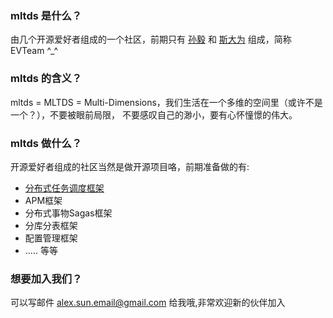 ### mltds 是什么？
由几个开源爱好者组成的一个社区，前期只有 [孙毅](https://github.com/sunyi113) 和 [斯大为](https://github.com/sidawei) 组成，简称 EVTeam ^_^

### mltds 的含义？
mltds = MLTDS = Multi-Dimensions，我们生活在一个多维的空间里（或许不是一个？），不要被眼前局限， 不要感叹自己的渺小，要有心怀憧憬的伟大。

### mltds 做什么？
开源爱好者组成的社区当然是做开源项目咯，前期准备做的有:
  * [分布式任务调度框架](https://github.com/mltds/goodjob)
  * APM框架
  * 分布式事物Sagas框架
  * 分库分表框架
  * 配置管理框架
  * ..... 等等

### 想要加入我们？
可以写邮件 <alex.sun.email@gmail.com> 给我哦,非常欢迎新的伙伴加入
